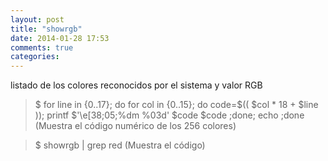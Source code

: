 ```yaml
---
layout: post
title: "showrgb"
date: 2014-01-28 17:53
comments: true
categories: 
---
```

listado de los colores reconocidos por el sistema y valor RGB

>$ for line in {0..17}; do for col in {0..15}; do code=$(( $col * 18 + $line )); printf $'\e[38;05;%dm %03d' $code $code ;done; echo ;done (Muestra el código numérico de los 256 colores)

>$ showrgb | grep red (Muestra el código)

